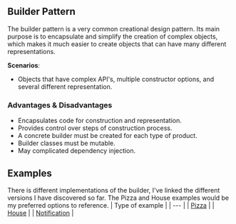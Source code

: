 ## Builder Pattern

The builder pattern is a very common creational design pattern. Its main purpose is to encapsulate and simplify the creation of complex objects, which makes it much easier to create objects that can have many different representations.


__Scenarios__: 
- Objects that have complex API's, multiple constructor options, and several different representation.

### Advantages & Disadvantages
- Encapsulates code for construction and representation.
- Provides control over steps of construction process.
- A concrete builder must be created for each type of product.
- Builder classes must be mutable.
- May complicated dependency injection.


## Examples

There is different implementations of the builder, I've linked the different versions I have discovered so far. 
The Pizza and House examples would be my preferred options to reference.
| Type of example | 
| --- |
| [Pizza](./pizzaExample/) |
| [House](./houseExample/) |
| [Notification](./notificationExample/) |